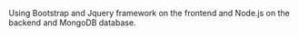  Using Bootstrap and Jquery framework on the frontend and Node.js on the backend and MongoDB database.

